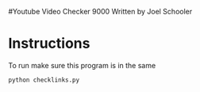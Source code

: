 #Youtube Video Checker 9000
Written by Joel Schooler

# Instructions

To run make sure this program is in the same 
```
python checklinks.py
```
